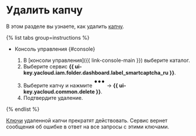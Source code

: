 # Удалить капчу


В этом разделе вы узнаете, как удалить [капчу](../concepts/validation.md).

{% list tabs group=instructions %}

- Консоль управления {#console}

    1. В [консоли управления]({{ link-console-main }}) выберите каталог.
    1. Выберите сервис **{{ ui-key.yacloud.iam.folder.dashboard.label_smartcaptcha_ru }}**.
    1. Выберите капчу и нажмите ![image](../../_assets/console-icons/ellipsis.svg) → **{{ ui-key.yacloud.common.delete }}**.
    1. Подтвердите удаление.

{% endlist %}

[Ключи](../concepts/keys.md) удаленной капчи прекратят действовать. Сервис вернет сообщения об ошибке в ответ на все запросы с этими ключами.
